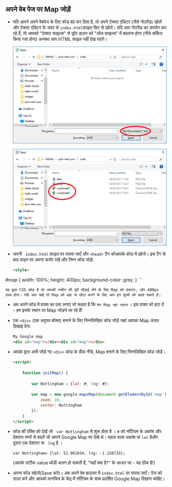 ## अपने वेब पेज पर Map जोड़ें

- यदि आपने अपने वेबपेज के लिए कोड बंद कर दिया है, तो अपने टेक्स्ट एडिटर (जैसे नोटपैड) खोलें और टेक्स्ट एडिटर के अंदर से ` index.html `फ़ाइल फिर से खोलें। यदि आप नोटपैड का उपयोग कर रहे हैं, तो आपको "टेक्स्ट फाइल्स" से ड्रॉप डाउन को "ऑल फाइल्स" में बदलना होगा (नीचे सर्किल किया गया होगा) अन्यथा आप HTML फाइल नहीं देख पाएंगे।

    ![एक फ़ाइल को फिर से खोलना](images/reopen-file.png)

    ![अब फाइलें दिखाई देगी|](images/files-visible.png)

- अपनी ` index.html` फ़ाइल पर वापस जाएँ और `<head>` टैग कोआपके कोड में खोजे। इस टैग के बाद लाइन पर अपना कर्सर रखें और निम्न कोड जोड़ें:

    ```html
    <style>
#map {
        width: 100%;
        height: 400px;
        background-color: grey;
    }
</style>
    ```

    यह कुछ CSS कोड है जो आपकी स्क्रीन की पूरी चौड़ाई लेने के लिए Map को बताएगा, और 400px उच्च होगा। यदि आप चाहें तो Map को बड़ा या छोटा करने के लिए आप इन मूल्यों को बदल सकते हैं।

- अब अपने कोड में वाक्य का पता लगाएं जो कहता है कि ` मेरा Map यहां जाएगा ` । इस वाक्य को हटा दें - हम इसके स्थान पर Map जोड़ने जा रहे हैं!

- एक `<div>` (एक अदृश्य बॉक्स) बनाने के लिए निम्नलिखित कोड जोड़ें जहां आपका Map अंततः दिखाई देगा:

    ```html
    My Google map
    <div id="map"></div><div id="map"></div>
    ```

- आपके द्वारा अभी जोड़े गए `<div>` कोड के ठीक नीचे, Map बनाने के लिए निम्नलिखित कोड जोड़ें।

    ```html
    <script>

        function initMap() {

            var Nottingham = {lat: #, lng: #};

            var map = new google.mapsMap(document.getElementById('map'), {
                zoom: 10,
                center: Nottingham
            });
        }
    </script>
    ```

- कोड की पंक्ति को देखें जो ` var Nottingham` से शुरू होता है । ` # ` को नॉटिंघम के अक्षांश और देशांतर मानों से बदलें जो आपने Google Map पर देखे थे। पहला वाला अक्षांश या ` lat ` हैऔर दूसरा एक देशांतर या ` lng` है ।

    ```html
    var Nottingham= {lat: 52.961034, lng: -1.158733};
    ```
    (आपके सटीक value थोडी अलग हो सकती हैं, "यहाँ क्या है?" के आधार पर - यह ठीक है!)

- अपना कोड सहेजें(Save करे)। अब अपने वेब ब्राउज़र में ` index.html ` पर वापस जाएँ। पेज को ताज़ा करें और आपको मानचित्र के केंद्र में नॉटिंघम के साथ प्रदर्शित Google Map दिखना चाहिए।

